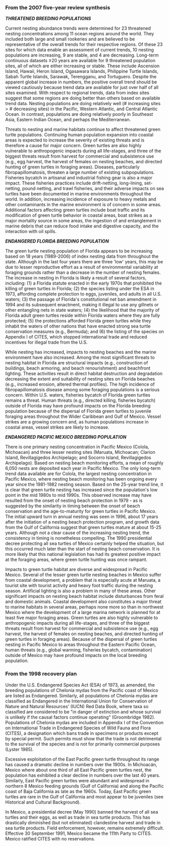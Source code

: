 ### From the 2007 five-year review synthesis

__*THREATENED BREEDING POPULATIONS*__

Current nesting abundance trends were determined for 23 threatened nesting concentrations among 11 ocean regions around the world. They included both large and small rookeries and are believed to be representative of the overall trends for their respective regions. Of these 23 sites for which data enable an assessment of current trends, 10 nesting populations are increasing, 9 are stable, and 4 are decreasing. Long-term continuous datasets ≥20 years are available for 9 threatened population sites, all of which are either increasing or stable. These include Ascension Island, Hawaii, Heron Island, Ogasawara Islands, Philippine Turtle Islands, Sabah Turtle Islands, Sarawak, Terengganu, and Tortuguero. Despite the apparent global increase in numbers, the positive overall trend should be viewed cautiously because trend data are available for just over half of all sites examined. With respect to regional trends, data from index sites suggest that some regions are doing better than others based on available trend data. Nesting populations are doing relatively well (# increasing sites > # decreasing sites) in the Pacific, Western Atlantic, and Central Atlantic Ocean. In contrast, populations are doing relatively poorly in Southeast Asia, Eastern Indian Ocean, and perhaps the Mediterranean.

Threats to nesting and marine habitats continue to affect threatened green turtle populations.  Continuing human population expansion into coastal areas is expected to increase the severity of existing threats and is therefore a cause for major concern. Green turtles are also highly vulnerable to anthropogenic impacts during all life-stages, and three of the biggest threats result from harvest for commercial and subsistence use (e.g., egg harvest, the harvest of females on nesting beaches, and directed hunting of green turtles in foraging areas).  Diseases, particularly fibropapillomatosis, threaten a large number of existing subpopulations. Fisheries bycatch in artisanal and industrial fishing gear is also a major impact. These fisheries practices include drift-netting, long-lining, set-netting, pound netting, and trawl fisheries, and their adverse impacts on sea turtles have been documented in marine environments throughout the world. In addition, increasing incidence of exposure to heavy metals and other contaminants in the marine environment is of concern in some areas.  Additional factors affecting green turtles include boat traffic and its modification of green turtle behavior in coastal areas, boat strikes as a major mortality source in some areas, the ingestion of and entanglement in marine debris that can reduce food intake and digestive capacity, and the interaction with oil spills.

__*ENDANGERED FLORIDA BREEDING POPULATION*__

The green turtle nesting population of Florida appears to be increasing based on 18 years (1989-2006) of index nesting data from throughout the state. Although in the last four years there are three 'low' years, this may be due to lesser reproductive effort as a result of environmental variability at foraging grounds rather than a decrease in the number of nesting females. The increase in nesting in Florida is likely a result of several factors, including: (1) a Florida statute enacted in the early 1970s that prohibited the killing of green turtles in Florida; (2) the species listing under the ESA in 1973, affording complete protection to eggs, juveniles, and adults in all U.S. waters; (3) the passage of Florida's constitutional net ban amendment in 1994 and its subsequent enactment, making it illegal to use any gillnets or other entangling nets in state waters; (4) the likelihood that the majority of Florida adult green turtles reside within Florida waters where they are fully protected; (5) the protections afforded Florida green turtles while they inhabit the waters of other nations that have enacted strong sea turtle conservation measures (e.g., Bermuda); and (6) the listing of the species on Appendix I of CITES, which stopped international trade and reduced incentives for illegal trade from the U.S.

While nesting has increased, impacts to nesting beaches and the marine environment have also increased. Among the most significant threats to nesting habitat in Florida are structural impacts (e.g., construction of buildings, beach armoring, and beach renourishment) and beachfront lighting. These activities result in direct habitat destruction and degradation decreasing the extent and suitability of nesting sites on Florida beaches (e.g., increased erosion, altered thermal profiles). The high incidence of fibropapillomatosis disease among some foraging populations is a serious concern. Within U.S. waters, fisheries bycatch of Florida green turtles remains a threat. Human threats (e.g., directed killing, fisheries bycatch) outside of Florida may have profound impacts on the Florida breeding population because of the dispersal of Florida green turtles to juvenile foraging areas throughout the Wider Caribbean and Gulf of Mexico. Vessel strikes are a growing concern and, as human populations increase in coastal areas, vessel strikes are likely to increase.

__*ENDANGERED PACIFIC MEXICO BREEDING POPULATION*__

There is one primary nesting concentration in Pacific Mexico (Colola, Michoacan) and three lesser nesting sites (Maruata, Michoacan; Clarion Island, Revillagigedos Archipelago; and Socorro Island, Revillagigedos Archipelago). Based on nesting beach monitoring efforts, a mean of roughly 6,050 nests are deposited each year in Pacific Mexico. The only long-term trend data available are for Colola, the largest nesting concentration in Pacific Mexico, where nesting beach monitoring has been ongoing every year since the 1981-1982 nesting season.  Based on the 25-year trend line, it is clear that green turtle nesting has increased since the population's low point in the mid 1980s to mid 1990s. This observed increase may have resulted from the onset of nesting beach protection in 1979 - as is suggested by the similarity in timing between the onset of beach conservation and the age-to-maturity for green turtles in Pacific Mexico. The initial upward turn in annual nesting was seen in 1996, about 17 years after the initiation of a nesting beach protection program, and growth data from the Gulf of California suggest that green turtles mature at about 15-25 years. Although not a clear cause of the increasing nesting trend, the consistency in timing is nonetheless compelling. The 1990 presidential decree protecting all sea turtles of Mexico certainly helped the situation, but this occurred much later than the start of nesting beach conservation. It is more likely that this national legislation has had its greatest positive impact at the foraging areas, where green turtle hunting was once rampant.

Impacts to green turtle habitat are diverse and widespread in Pacific Mexico. Several of the lesser green turtle nesting beaches in Mexico suffer from coastal development, a problem that is especially acute at Maruata, a tourist site with tourist activity and heavy foot traffic during the nesting season. Artificial lighting is also a problem in many of these areas. Other significant impacts on nesting beach habitat include disturbances from feral and domestic animals. Coastal development also constitutes a major threat to marine habitats in several areas, perhaps none more so than in northwest Mexico where the development of a large marina network is planned for at least five major foraging areas. Green turtles are also highly vulnerable to anthropogenic impacts during all life-stages, and three of the biggest threats result from harvest for commercial and subsistence use (e.g., egg harvest, the harvest of females on nesting beaches, and directed hunting of green turtles in foraging areas).  Because of the dispersal of green turtles nesting in Pacific Mexico to areas throughout the Eastern Pacific Ocean, human threats (e.g., global warming, fisheries bycatch, contamination) outside of Mexico may have profound impacts on the local breeding population.

### From the 1998 recovery plan

Under the U.S. Endangered Species Act (ESA) of 1973, as amended, the breeding populations of Chelonia mydas from the Pacific coast of Mexico are listed as Endangered.  Similarly, all populations of Chelonia mydas are classified as Endangered in the International Union for Conservation of Nature and Natural Resources' (IUCN) Red Data Book, where taxa so classified are considered to be "in danger of extinction and whose survival is unlikely if the causal factors continue operating" (Groombridge 1982). Populations of Chelonia mydas are included in Appendix I of the Convention on International Trade in Endangered Species of Wild Fauna and Flora (CITES), a designation which bans trade in specimens or products except by special permit.  Such permits must show that the trade is not detrimental to the survival of the species and is not for primarily commercial purposes (Lyster 1985).

Excessive exploitation of the East Pacific green turtle throughout its range has caused a dramatic decline in numbers over the 1900s. In Michoacán, Mexico where about one third of all East Pacific green turtles nest, the population has exhibited a clear decline in numbers over the last 40 years. Similarly, East Pacific green turtles were abundant and widespread in northern 8 Mexico feeding grounds (Gulf of California) and along the Pacific coast of Baja California as late as the 1960s. Today, East Pacific green turtles are rare in the Gulf of California and most appear
to be juveniles (see Historical and Cultural Background).

In Mexico, a presidential decree (May 1990) banned the harvest of all sea turtles and their eggs, as well as trade in sea turtle products. This has drastically diminished (but not eliminated) clandestine harvest and trade in sea turtle products. Field enforcement, however, remains extremely difficult. Effective 30 September 1991, Mexico became the 111th Party to CITES.  Mexico ratified CITES with no reservations.
